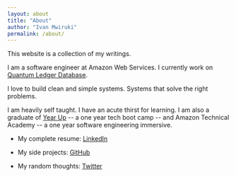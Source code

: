 ```yaml
---
layout: about
title: "About"
author: "Ivan Mwiruki"
permalink: /about/
---
```


This website is a collection of my writings. 

I am a software engineer at Amazon Web Services. I currently work on [Quantum Ledger Database](https://aws.amazon.com/qldb/).

I love to build clean and simple systems. Systems that solve the right problems.

I am heavily self taught. I have an acute thirst for learning. I am also a graduate of [Year Up](https://www.yearup.org) -- 
a one year tech boot camp -- and Amazon Technical Academy -- a one year software engineering immersive.

- My complete resume: [LinkedIn](https://www.linkedin.com/in/ivanmwiruki/)

- My side projects: [GitHub](https://github.com/IvanMwiruki)

- My random thoughts: [Twitter](https://twitter.com/ivanmwiruki)

